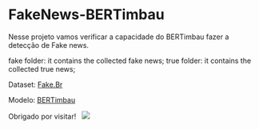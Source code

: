 # FakeNews-BERTimbau    

Nesse projeto vamos verificar a capacidade do BERTimbau fazer a detecção de Fake news. 

fake folder: it contains the collected fake news;
true folder: it contains the collected true news;

Dataset: [Fake.Br](https://github.com/roneysco/Fake.br-Corpus)

Modelo: [BERTimbau](https://github.com/neuralmind-ai/portuguese-bert)

Obrigado por visitar! &nbsp; ![](https://visitor-badge.glitch.me/badge?page_id=joaofmoura.FakeNews-BERTimbau)